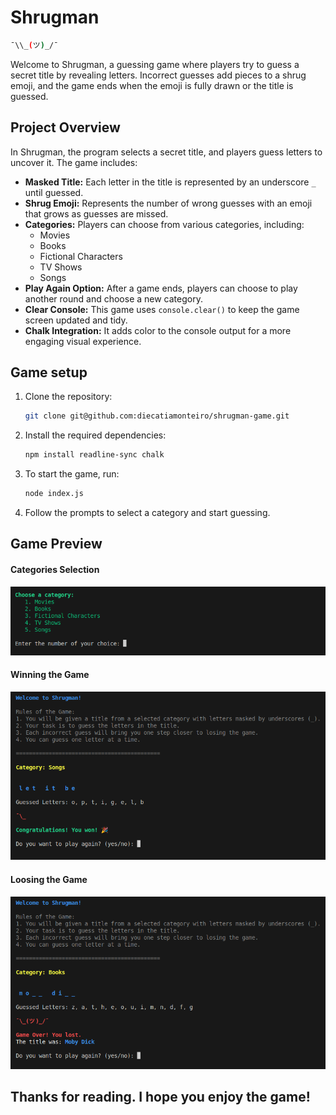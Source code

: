 # Shrugman

```bash
¯\\_(ツ)_/¯
```

Welcome to Shrugman, a guessing game where players try to guess a secret title by revealing letters. Incorrect guesses add pieces to a shrug emoji, and the game ends when the emoji is fully drawn or the title is guessed.

## Project Overview

In Shrugman, the program selects a secret title, and players guess letters to uncover it. The game includes:

- **Masked Title:** Each letter in the title is represented by an underscore `_` until guessed.
- **Shrug Emoji:** Represents the number of wrong guesses with an emoji that grows as guesses are missed.
- **Categories:** Players can choose from various categories, including:
  - Movies
  - Books
  - Fictional Characters
  - TV Shows
  - Songs
- **Play Again Option:** After a game ends, players can choose to play another round and choose a new category.
- **Clear Console:** This game uses `console.clear()` to keep the game screen updated and tidy.
- **Chalk Integration:** It adds color to the console output for a more engaging visual experience.

## Game setup

1. Clone the repository:

   ```bash
   git clone git@github.com:diecatiamonteiro/shrugman-game.git
   ```

2. Install the required dependencies:
   ```bash
   npm install readline-sync chalk
   ```

4. To start the game, run:
   ```bash
   node index.js
   ```
5. Follow the prompts to select a category and start guessing.

## Game Preview

#### Categories Selection

![Game Categories](img/categories.png)

#### Winning the Game

![Game Winning Message](img/winning-message.png)

#### Loosing the Game

![Game Loosing Message](img/game-over.png)

## Thanks for reading. I hope you enjoy the game!
